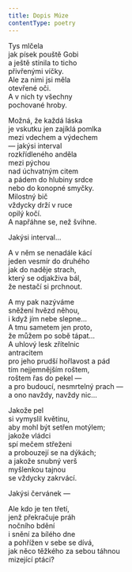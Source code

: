 ```yaml
---
title: Dopis Múze
contentType: poetry
---
```


<section>

Tys mlčela  
jak písek pouště Gobi  
a ještě stínila to ticho  
přivřenými víčky.  
Ale za nimi jsi měla  
otevřené oči.  
A v nich ty všechny  
pochované hroby.

</section>

<section>

Možná, že každá láska  
je vskutku jen zajíklá pomlka  
mezi vdechem a výdechem  
— jakýsi interval  
rozkřídleného anděla  
mezi pýchou  
nad úchvatným citem  
a pádem do hlubiny srdce  
nebo do konopné smyčky.  
Milostný bič  
vždycky drží v ruce  
opilý kočí.  
A napřáhne se, než švihne.

</section>

<section>

Jakýsi interval…

</section>

<section>

A v něm se nenadále kácí  
jeden vesmír do druhého  
jak do naděje strach,  
který se odjakživa bál,  
že nestačí si prchnout.

</section>

<section>

A my pak nazýváme  
sněžení hvězd něhou,  
i když jím nebe slepne…  
A tmu sametem jen proto,  
že můžem po sobě tápat…  
A uhlový lesk zřítelnic  
antracitem  
pro jeho prudší hořlavost a pád  
tím nejjemnějším roštem,  
roštem řas do pekel —  
a pro budoucí, nesmrtelný prach —  
a ono navždy, navždy nic…

</section>

<section>

Jakože pel  
si vymyslil květinu,  
aby mohl být setřen motýlem;  
jakože vládci  
spí mečem střeženi  
a probouzejí se na dýkách;  
a jakože snubný verš  
myšlenkou tajnou  
se vždycky zakrvácí.

</section>

<section>

Jakýsi červánek —

</section>

<section>

Ale kdo je ten třetí,  
jenž překračuje práh  
nočního bdění  
i snění za bílého dne  
a pohřížen v sebe se dívá,  
jak něco těžkého za sebou táhnou  
mizející ptáci?

</section>
